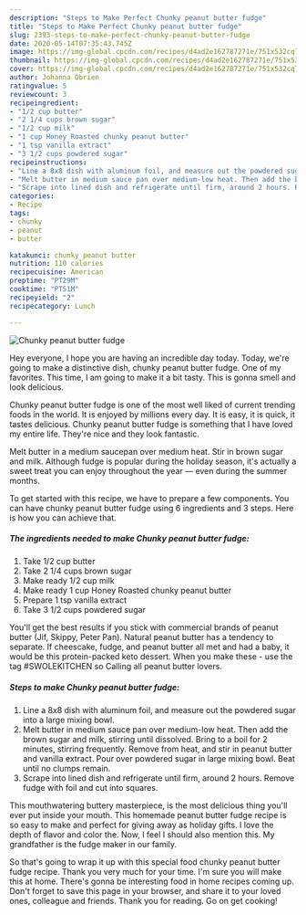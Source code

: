 ```yaml
---
description: "Steps to Make Perfect Chunky peanut butter fudge"
title: "Steps to Make Perfect Chunky peanut butter fudge"
slug: 2393-steps-to-make-perfect-chunky-peanut-butter-fudge
date: 2020-05-14T07:35:43.745Z
image: https://img-global.cpcdn.com/recipes/d4ad2e162787271e/751x532cq70/chunky-peanut-butter-fudge-recipe-main-photo.jpg
thumbnail: https://img-global.cpcdn.com/recipes/d4ad2e162787271e/751x532cq70/chunky-peanut-butter-fudge-recipe-main-photo.jpg
cover: https://img-global.cpcdn.com/recipes/d4ad2e162787271e/751x532cq70/chunky-peanut-butter-fudge-recipe-main-photo.jpg
author: Johanna Obrien
ratingvalue: 5
reviewcount: 3
recipeingredient:
- "1/2 cup butter"
- "2 1/4 cups brown sugar"
- "1/2 cup milk"
- "1 cup Honey Roasted chunky peanut butter"
- "1 tsp vanilla extract"
- "3 1/2 cups powdered sugar"
recipeinstructions:
- "Line a 8x8 dish with aluminum foil, and measure out the powdered sugar into a large mixing bowl."
- "Melt butter in medium sauce pan over medium-low heat. Then add the brown sugar and milk, stirring until dissolved. Bring to a boil for 2 minutes, stirring frequently. Remove from heat, and stir in peanut butter and vanilla extract. Pour over powdered sugar in large mixing bowl. Beat until no clumps remain."
- "Scrape into lined dish and refrigerate until firm, around 2 hours. Remove fudge with foil and cut into squares."
categories:
- Recipe
tags:
- chunky
- peanut
- butter

katakunci: chunky peanut butter 
nutrition: 110 calories
recipecuisine: American
preptime: "PT29M"
cooktime: "PT51M"
recipeyield: "2"
recipecategory: Lunch

---
```



![Chunky peanut butter fudge](https://img-global.cpcdn.com/recipes/d4ad2e162787271e/751x532cq70/chunky-peanut-butter-fudge-recipe-main-photo.jpg)

Hey everyone, I hope you are having an incredible day today. Today, we're going to make a distinctive dish, chunky peanut butter fudge. One of my favorites. This time, I am going to make it a bit tasty. This is gonna smell and look delicious.

Chunky peanut butter fudge is one of the most well liked of current trending foods in the world. It is enjoyed by millions every day. It is easy, it is quick, it tastes delicious. Chunky peanut butter fudge is something that I have loved my entire life. They're nice and they look fantastic.

Melt butter in a medium saucepan over medium heat. Stir in brown sugar and milk. Although fudge is popular during the holiday season, it&#39;s actually a sweet treat you can enjoy throughout the year — even during the summer months.


To get started with this recipe, we have to prepare a few components. You can have chunky peanut butter fudge using 6 ingredients and 3 steps. Here is how you can achieve that.

<!--inarticleads1-->

##### The ingredients needed to make Chunky peanut butter fudge:

1. Take 1/2 cup butter
1. Take 2 1/4 cups brown sugar
1. Make ready 1/2 cup milk
1. Make ready 1 cup Honey Roasted chunky peanut butter
1. Prepare 1 tsp vanilla extract
1. Take 3 1/2 cups powdered sugar


You&#39;ll get the best results if you stick with commercial brands of peanut butter (Jif, Skippy, Peter Pan). Natural peanut butter has a tendency to separate. If cheescake, fudge, and peanut butter all met and had a baby, it would be this protein-packed keto dessert. When you make these - use the tag #SWOLEKITCHEN so Calling all peanut butter lovers. 

<!--inarticleads2-->

##### Steps to make Chunky peanut butter fudge:

1. Line a 8x8 dish with aluminum foil, and measure out the powdered sugar into a large mixing bowl.
1. Melt butter in medium sauce pan over medium-low heat. Then add the brown sugar and milk, stirring until dissolved. Bring to a boil for 2 minutes, stirring frequently. Remove from heat, and stir in peanut butter and vanilla extract. Pour over powdered sugar in large mixing bowl. Beat until no clumps remain.
1. Scrape into lined dish and refrigerate until firm, around 2 hours. Remove fudge with foil and cut into squares.


This mouthwatering buttery masterpiece, is the most delicious thing you&#39;ll ever put inside your mouth. This homemade peanut butter fudge recipe is so easy to make and perfect for giving away as holiday gifts. I love the depth of flavor and color the. Now, I feel I should also mention this. My grandfather is the fudge maker in our family. 

So that's going to wrap it up with this special food chunky peanut butter fudge recipe. Thank you very much for your time. I'm sure you will make this at home. There's gonna be interesting food in home recipes coming up. Don't forget to save this page in your browser, and share it to your loved ones, colleague and friends. Thank you for reading. Go on get cooking!
